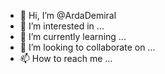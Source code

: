 - 👋 Hi, I’m @ArdaDemiral
- 👀 I’m interested in ...
- 🌱 I’m currently learning ...
- 💞️ I’m looking to collaborate on ...
- 📫 How to reach me ...

<!---
ArdaDemiral/ArdaDemiral is a ✨ special ✨ repository because its `README.md` (this file) appears on your GitHub profile.
You can click the Preview link to take a look at your changes.
--->
